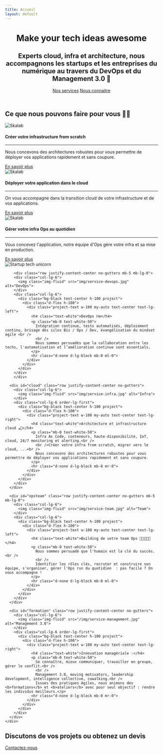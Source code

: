 ```yaml
---
title: Accueil
layout: default
---
```


<!-- Header -->
<header class="masthead">
<div class="container d-flex h-100 align-items-center">
  <div class="mx-auto text-center">
    <h1 class="mx-auto my-0 text-uppercase">Make your tech ideas awesome</h1>
    <h2 class="text-white-50 mx-auto mt-2 mb-5">Experts cloud, infra et architecture, nous accompagnons les startups et les entreprises du numérique au travers du DevOps et du Management 3.0 🚀</h2>
    <a href="#services" class="btn btn-primary btn-fix m-2 js-scroll-trigger"><i class="fas fa-code fa-lg"></i> Nos services</a>    
    <a href="#about" class="btn btn-secondary btn-fix m-2 js-scroll-trigger"><i class="fas fa-users fa-lg"></i> Nous connaitre️</a>
  </div>
</div>
</header>

<!-- About Section -->
<section id="services" class="about-section">
	<div class="container text-center">
	  <div class="row mb-5">
	    <div class="col-lg-10 mx-auto">
	      	<h2 class="text-white mb-4">Ce que nous pouvons faire pour vous 👨‍💻</h2>
			<div class="card-deck">
			  <div class="card text-center border-0">
			    <img src="/img/service-devops.jpg" class="card-img-top" alt="Skalab">
			    <div class="card-body">
			      <h4 class="card-title">Créer votre infrastructure from scratch</h4>
			      <hr class="d-none d-lg-block mr-0">
			      <p class="card-text">Nous concevons des architectures robustes pour vous permettre de déployer vos applications rapidement et sans coupure.</p>
			    </div>
			    <a class="card-footer btn btn-primary" href="#devops">En savoir plus</a>
			  </div>
			  <div class="card text-center border-0">
			  <img src="/img/service-infra.jpg" class="card-img-top" alt="Skalab">
			    <div class="card-body">
			      <h4 class="card-title">Déployer votre application dans le cloud</h4>
			      <hr class="d-none d-lg-block mr-0">
			      <p class="card-text">On vous accompagne dans la transition cloud de votre infrastructure et de vos applications.</p>
			    </div>
			    <a class="card-footer btn btn-primary" href="#devops">En savoir plus</a>
			  </div>
			  <div class="card text-center border-0">
			  	<img src="/img/service-team.jpg" class="card-img-top" alt="Skalab">
			    <div class="card-body">
			      <h4 class="card-title">Gérer votre infra Ops au quotidien</h4>
			      <hr class="d-none d-lg-block mr-0">
			      <p class="card-text">Vous concevez l'application, notre équipe d'Ops gère votre infra et sa mise en production.</p>
			    </div>
			    <a class="card-footer btn btn-primary" href="#devops">En savoir plus</a>
			  </div>
			</div>
	    </div>
	  </div>
	 <img src="/img/myunicorn.png" class="img-fluid" alt="Startup tech unicorn">
	</div>
</section>

<!-- Les projets -->
<section id="devops" class="projects-section bg-light">
	<div class="container">

<!-- Devops -->
		<div class="row justify-content-center no-gutters mb-5 mb-lg-0">
		<div class="col-lg-6">
		  <img class="img-fluid" src="img/service-devops.jpg" alt="DevOps">
		</div>
		<div class="col-lg-6">
		  <div class="bg-black text-center h-100 project">
		    <div class="d-flex h-100">
		      <div class="project-text w-100 my-auto text-center text-lg-left">
		        <h4 class="text-white">DevOps ⛓️⚙️</h4>
		        <p class="mb-0 text-white-50">
		          Intégration continue, tests automatisés, déploiement continu, brisage des silos Biz / Ops / Dev, évangélisation du mindset agile <br />
		          <br />
		          Nous sommes persuadés que la collaboration entre les techs, l'automatisation et l’amélioration continue sont essentiels.
		        </p>
		        <hr class="d-none d-lg-block mb-0 ml-0">
		      </div>
		    </div>
		  </div>
		</div>
		</div>

<!-- Cloud -->
	  <div id="cloud" class="row justify-content-center no-gutters">
	    <div class="col-lg-6">
	      <img class="img-fluid" src="img/service-infra.jpg" alt="Infra">
	    </div>
	    <div class="col-lg-6 order-lg-first">
	      <div class="bg-black text-center h-100 project">
	        <div class="d-flex h-100">
	          <div class="project-text w-100 my-auto text-center text-lg-right">
	            <h4 class="text-white">Architecture et infrastructure cloud ☁️🎯</h4>
	            <p class="mb-0 text-white-50">
	              Infra As Code, conteneurs, haute-disponibilité, IoT, cloud, 24/7 monitoring et alerting.<br />
	              <br />Créer votre infra from scratch, migrer vers le cloud, ...<br />
	              Nous concevons des architectures robustes pour vous permettre de déployer vos applications rapidement et sans coupure.
	            </p>
	            <hr class="d-none d-lg-block mb-0 mr-0">
	          </div>
	        </div>
	      </div>
	    </div>
	  </div>

<!-- Ops team -->
	  <div id="opsteam" class="row justify-content-center no-gutters mb-5 mb-lg-0">
	    <div class="col-lg-6">
	      <img class="img-fluid" src="img/service-team.jpg" alt="Team">
	    </div>
	    <div class="col-lg-6">
	      <div class="bg-black text-center h-100 project">
	        <div class="d-flex h-100">
	          <div class="project-text w-100 my-auto text-center text-lg-left">
	            <h4 class="text-white">Building de votre team Ops 👨‍👩‍👧‍👦🏅</h4>
	            <p class="mb-0 text-white-50">
	              Nous sommes persuadé que l'humain est la clé du succès.<br />
	              <br />
	              Identifier les rôles clés, recruter et construire son équipe, s'organiser, gérer l'Ops run du quotidien  : pas facile ? On vous accompagne !
	            </p>
	            <hr class="d-none d-lg-block mb-0 ml-0">
	          </div>
	        </div>
	      </div>
	    </div>
	  </div>

<!-- Management 3.0 -->
	  <div id="formation" class="row justify-content-center no-gutters">
	    <div class="col-lg-6">
	      <img class="img-fluid" src="/img/service-management.jpg" alt="Management 3.0">
	    </div>
	    <div class="col-lg-6 order-lg-first">
	      <div class="bg-black text-center h-100 project">
	        <div class="d-flex h-100">
	          <div class="project-text w-100 my-auto text-center text-lg-right">
	            <h4 class="text-white">Innovation managériale 💡</h4>
	            <p class="mb-0 text-white-50">
	              Se connaître, mieux communiquer, travailler en groupe, gérer le conflit.<br />
	              <br />
	              Management 3.0, moving motivators, leadership development, intelligence collective, cowalking.<br />
	              Issues des pratiques Agiles, nous animons des <b>formations</b> et <b>ateliers</b> avec pour seul objectif : rendre les individus meilleurs.</p>
	            <hr class="d-none d-lg-block mb-0 mr-0">
	          </div>
	        </div>
	      </div>
	    </div>
	  </div>
	</div>
</section>

<!-- Contact Section -->
<section id="signup" class="signup-section">
	<div class="container">
	  <div class="row">
	    <div class="col-md-10 col-lg-8 mx-auto text-center">
	      <h2 class="text-white mb-5">Discutons de vos projets ou obtenez un devis</h2>
	      <a href="/contact.html" class="btn btn-primary btn-fix m-2 js-scroll-trigger"><i class="far fa-paper-plane fa-lg"></i> Contactez-nous</a>   
	    </div>
	  </div>
	</div>
</section>